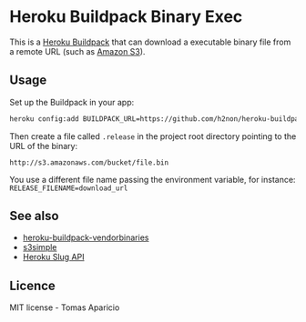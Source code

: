 # Heroku Buildpack Binary Exec

This is a [Heroku Buildpack](https://devcenter.heroku.com/articles/buildpacks)
that can download a executable binary file from a remote URL (such as [Amazon S3](http://aws.amazon.com/s3/)). 

## Usage

Set up the Buildpack in your app:
```bash
heroku config:add BUILDPACK_URL=https://github.com/h2non/heroku-buildpack-binary-exec.git --app <app>
```

Then create a file called `.release` in the project root directory pointing to the URL of the binary:
```
http://s3.amazonaws.com/bucket/file.bin
```

You use a different file name passing the environment variable, for instance: `RELEASE_FILENAME=download_url`

## See also

- [heroku-buildpack-vendorbinaries](https://github.com/peterkeen/heroku-buildpack-vendorbinaries)
- [s3simple](https://github.com/paulhammond/s3simple)
- [Heroku Slug API](https://blog.heroku.com/archives/2013/12/20/programmatically_release_code_to_heroku_using_the_platform_api)

## Licence

MIT license - Tomas Aparicio
